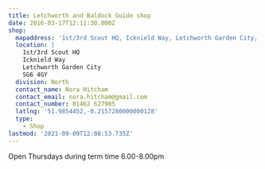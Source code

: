 ```yaml
---
title: Letchworth and Baldock Guide shop
date: 2016-03-17T12:11:30.000Z
shop:
  mapaddress: '1st/3rd Scout HQ, Icknield Way, Letchworth Garden City, SG6 4GY'
  location: |
    1st/3rd Scout HQ  
    Icknield Way  
    Letchworth Garden City  
    SG6 4GY
  division: North
  contact_name: Nora Hitcham
  contact_email: nora.hitcham@gmail.com
  contact_number: 01462 627905
  latlng: '51.9854452,-0.2157280000000128'
  type:
    - Shop
lastmod: '2021-09-09T12:08:53.735Z'
---
```

<p>Open Thursdays during term time 6.00-8.00pm</p>
